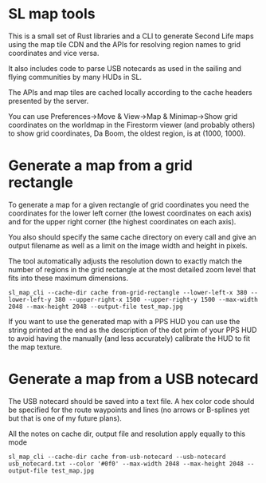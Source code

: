 # SL map tools

This is a small set of Rust libraries and a CLI to generate
Second Life maps using the map tile CDN and the APIs for
resolving region names to grid coordinates and vice versa.

It also includes code to parse USB notecards as used in the sailing
and flying communities by many HUDs in SL.

The APIs and map tiles are cached locally according to the cache headers
presented by the server.

You can use Preferences->Move & View->Map & Minimap->Show grid coordinates on
the worldmap in the Firestorm viewer (and probably others) to show grid
coordinates, Da Boom, the oldest region, is at (1000, 1000).

# Generate a map from a grid rectangle

To generate a map for a given rectangle of grid coordinates you need the
coordinates for the lower left corner (the lowest coordinates on each axis)
and for the upper right corner (the highest coordinates on each axis).

You also should specify the same cache directory on every call and give an
output filename as well as a limit on the image width and height in pixels.

The tool automatically adjusts the resolution down to exactly match the number
of regions in the grid rectangle at the most detailed zoom level that fits into
these maximum dimensions.


```
sl_map_cli --cache-dir cache from-grid-rectangle --lower-left-x 380 --lower-left-y 380 --upper-right-x 1500 --upper-right-y 1500 --max-width 2048 --max-height 2048 --output-file test_map.jpg
```

If you want to use the generated map with a PPS HUD you can use the string
printed at the end as the description of the dot prim of your PPS HUD to avoid
having the manually (and less accurately) calibrate the HUD to fit
the map texture.

# Generate a map from a USB notecard

The USB notecard should be saved into a text file. A hex color code
should be specified for the route waypoints and lines (no arrows or
B-splines yet but that is one of my future plans).

All the notes on cache dir, output file and resolution apply equally to this
mode


```
sl_map_cli --cache-dir cache from-usb-notecard --usb-notecard usb_notecard.txt --color '#0f0' --max-width 2048 --max-height 2048 --output-file test_map.jpg
```
